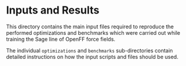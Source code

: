 # Inputs and Results

This directory contains the main input files required to reproduce the performed optimizations and benchmarks
which were carried out while training the Sage line of OpenFF force fields.

The individual `optimizations` and `benchmarks` sub-directories contain detailed instructions on how the
input scripts and files should be used.
